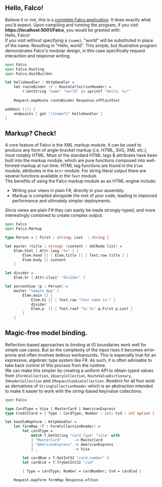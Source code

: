 <!-- Hello Falco -->
<div class="cf mw9 center pv4 pv5-l ph3">

<!-- text -->
<div class="fl-l w-40-l mb4 mb0-l lh-copy">
<h2 class="mb3 mt0 pb1 f2 fw4 bb b--moon-gray">Hello, Falco!</h2>

<div class="mb3">Believe it or not, this is a <u>complete Falco application</u>. It does exactly what you'd expect. Upon compiling and running the program, if you visit <strong>https://localhost:5001/Falco</strong>, you would be greeted with:</div>

<div class="dib mb3 pa1 bg-merlot white br1">Hello, Falco!</div>

<div>If you visit without specifying a <code>{name}</code>, "world" will be substituted in place of the name. Resulting in "Hello, world". This simple, but illustrative program demonstrates Falco's modular design, in this case specifically request interaction and response writing.</div>
</div>
<!-- /end text -->

<!-- code -->
<div class="fl-l w-60-l pl4-l">

```fsharp
open Falco
open Falco.Routing
open Falco.HostBuilder

let helloHandler : HttpHandler =       
    let routeBinder (r : RouteCollectionReader) =
        r.GetString "name" "world" |> sprintf "Hello, %s!"
    
    Request.mapRoute routeBinder Response.ofPlainText 

webHost [||] {
    endpoints [ get "/{name?}" helloHandler ]
}    
```

</div>
<!-- /end code --> 

</div>
<!-- /end Hello Falco>


<!-- HTML View Engine  -->
<div class="cf pv4 pv5-l bg-near-white">
<div class="mw9 center ph3">

<!-- text --> 
<div class="fr-l w-40-l mb4 mb0-l pl4-l lh-copy">

<h2 class="mb3 mt0 pb1 f2 fw4 bb b--moon-gray">Markup? Check!</h2>

<div class="mb3">A core feature of Falco is the XML markup module. It can be used to produce any form of angle-bracket markup (i.e. HTML, SVG, XML etc.), most notably HTML. Most of the standard HTML tags & attributes have been built into the markup module, which are pure functions composed into well-formed markup at run time. HTML tag functions are found in the <code>Elem</code> module, attributes in the <code>Attr</code> module. For string literal output there are several functions available in the <code>Text</code> module.</div>

<div class="mb3">The benefits of using the Falco markup module as an HTML engine include:</div>

<ul>
    <li>Writing your views in plain F#, directly in your assembly.</li>
    <li>Markup is compiled alongside the rest of your code, leading to improved performance and ultimately simpler deployments.</li>
</ul>

<div>Since views are plain F# they can easily be made strongly-typed, and more interestingly combined to create complex output.</div>

</div>
<!-- /end text -->

<!-- code -->
<div class="fl-l w-60-l">

```fsharp
open Falco
open Falco.Markup

type Person = { First : string; Last  : string }

let master (title : string) (content : XmlNode list) =
    Elem.html [ Attr.lang "en" ] [
        Elem.head [] [ Elem.title [] [ Text.raw title ] ]
        Elem.body [] content 
    ]

let divider = 
    Elem.hr [ Attr.class' "divider" ]

let personView (p : Person) =     
    master "Sample App" [                     
        Elem.main [] [   
            Elem.h1 [] [ Text.raw "Your name is:" ]
            divider
            Elem.p  [] [ Text.rawf "%s %s" p.First p.Last ] 
        ] 
    ]    
```

</div>
<!-- /end code -->

</div>
</div>
<!-- /end HTML View Engine -->


<!-- Model Binding -->
<div class="cf mw9 center pv4 pv5-l ph3">

<!-- text -->
<div class="fl-l w-40-l mb4 mb0-l lh-copy">
<h2 class="mb3 mt0 pb1 f2 fw4 bb b--moon-gray">Magic-free model binding.</h2>

<div class="mb3">Reflection-based approaches to binding at IO boundaries work well for simple use cases. But as the complexity of the input rises it becomes error-prone and often involves tedious workarounds. This is especially true for an expressive, algebraic type system like F#. As such, it is often advisable to take back control of this process from the runtime.</div>

<div>We can make this simpler by creating a uniform API to obtain typed values from <code>IFormCollection</code>, <code>IQueryCollection</code>, <code>RouteValueDictionary</code>, <code>IHeaderCollection</code> and <code>IRequestCookieCollection</code>. <i>Readers</i> for all four exist as derivatives of <code>StringCollectionReader</code> which is an abstraction intended to make it easier to work with the string-based key/value collections.</div>

</div>
<!-- /end text -->

<!-- code -->
<div class="fl-l w-60-l pl4-l">

```fsharp
open Falco

type CardType = Visa | MasterCard | AmericanExpress
type CreditCard = { Type : CardType; Number : int; Cvd : int option }

let handleMapForm : HttpHandler = 
    let formMap (f : FormCollectionReader) =        
        let cardType = 
            match f.GetString "card_type" "visa" with
            | "MasterCard"      -> MasterCard
            | "AmericanExpress" -> AmericanExpress
            | _                 -> Visa
        
        let cardNum = f.GetInt32 "card_number" 0
        let cardCvd = f.TryGetInt32 "cvd"

        { Type = cardType; Number = cardNumber; Cvd = cardCvd }

    Request.mapForm formMap Response.ofJson
```

</div>
<!-- /end code --> 

</div>
<!-- /end Model Binding -->
